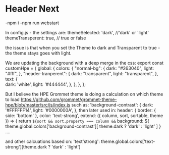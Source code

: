 # Header Next

-npm i
-npm run webstart

In config.js - the settings are:
themeSelected: 'dark', //'dark' or 'light'
themeTransperent: true, // true or false

the issue is that when you set the Theme to dark and Transparent to true - the theme stays goes with light.

We are updating the background with a deep merge in the css:
export const customHpe = {
  global: {
    colors: {
      "normal-bg": {
        dark: "#263040",
        light: "#fff",
      },
      "header-tranperent": {
        dark: "transparent",
        light: "transparent",
      },
      text: {      
        dark: 'white',
        light: '#444444',
      },
    },
  },
};

But I believe the HPE Grommet theme is doing a calculation on which theme to load 
https://github.com/grommet/grommet-theme-hpe/blob/master/src/js/index.js
such as:
'background-contrast': {
        dark: '#FFFFFF14',
        light: '#0000000A',
      },
then later used in:
 header: {
      border: { side: 'bottom' },
      color: 'text-strong',
      extend: ({ column, sort, sortable, theme }) => {
        return `
          ${sort &&
            sort.property === column &&
            `
            background: ${
              theme.global.colors['background-contrast'][
                theme.dark ? 'dark' : 'light'
              ]
            }
            ....
            
and other calcuations based on: 'text'strong':
theme.global.colors['text-strong'][theme.dark ? 'dark' : 'light']            
